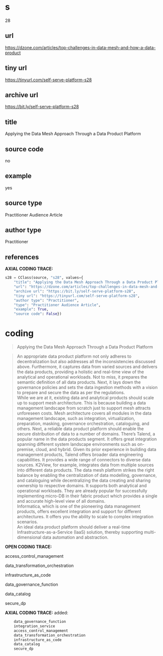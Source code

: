# s 
28
## url
https://dzone.com/articles/top-challenges-in-data-mesh-and-how-a-data-product
## tiny url
https://tinyurl.com/self-serve-platform-s28
## archive url
https://bit.ly/self-serve-platform-s28
## title
Applying the Data Mesh Approach Through a Data Product Platform 
## source code
no
## example
yes
## source type 
Practitioner Audience Article
## author type
Practitioner
## references

**AXIAL CODING TRACE:**
``` python
s28 = CClass(source, "s28", values={
    "title": "Applying the Data Mesh Approach Through a Data Product Platform ",
    "url": "https://dzone.com/articles/top-challenges-in-data-mesh-and-how-a-data-product",
    "archive url": "https://bit.ly/self-serve-platform-s28",
    "tiny url": "https://tinyurl.com/self-serve-platform-s28",
    "author type": "Practitioner",
    "type": "Practitioner Audience Article",
    "example": True,
    "source code": False})
```

# coding

> Applying the Data Mesh Approach Through a Data Product Platform 

> An appropriate data product platform not only adheres to decentralization but also addresses all the inconsistencies discussed above. Furthermore, it captures data from varied sources and delivers the data products, providing a holistic and real-time view of the analytical and operational workloads. 
Not to miss, it prepares the semantic definition of all data products. Next, it lays down the governance policies and sets the data ingestion methods with a vision to prepare and secure the data as per the regulations.   
While we are at it, existing data and analytical products should scale up to support mesh architecture. This is because building a data management landscape from scratch just to support mesh attracts unforeseen costs. Mesh architecture covers all modules in the data management landscape, such as integration, virtualization, preparation, masking, governance orchestration, cataloguing, and others. 
Next, a reliable data product platform should enable the secure distribution of data to a number of domains. There’s Talend, a popular name in the data products segment. It offers great integration spanning different system landscape environments such as on-premise, cloud, and hybrid. Given its prior experience in building data management products, Talend offers broader data engineering capabilities. It provides a wide range of connectors to diverse data sources.
K2View, for example, integrates data from multiple sources into different data products. The data mesh platform strikes the right balance by enabling the centralization of data modelling, governance, and cataloguing while decentralizing the data creating and sharing ownership to respective domains. It supports both analytical and operational workloads. They are already popular for successfully implementing micro-DB in their fabric product which provides a single and accurate high-level view of all domains.  
Informatica, which is one of the pioneering data management products, offers excellent integration and support for different architectures. It offers you the ability to scale to complex integration scenarios.  
An ideal data product platform should deliver a real-time Infrastructure-as-a-Service (IaaS) solution, thereby supporting multi-dimensional data automation and abstraction.  

**OPEN CODING TRACE:**

access_control_management

data_transformation_orchestration

infrastructure_as_code

data_governance_function

data_catalog

secure_dp

**AXIAL CODING TRACE:**
added:
``` python
    data_governance_function
    integration_service
    access_control_management
    data_transformation_orchestration
    infrastructure_as_code
    data_catalog
    secure_dp
```







































